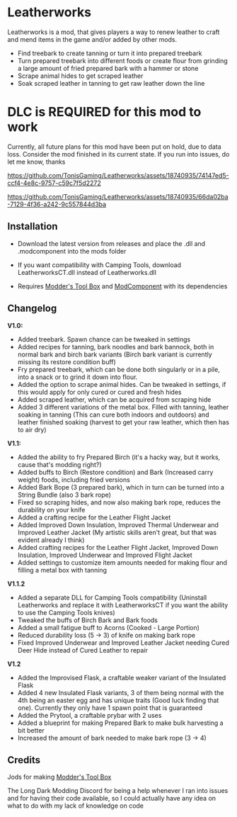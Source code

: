 # Leatherworks
Leatherworks is a mod, that gives players a way to renew leather to craft and mend items in the game and/or added by other mods.

* Find treebark to create tanning or turn it into prepared treebark
* Turn prepared treebark into different foods or create flour from grinding a large amount of fried prepared bark with a hammer or stone
* Scrape animal hides to get scraped leather
* Soak scraped leather in tanning to get raw leather down the line

# DLC is REQUIRED for this mod to work

Currently, all future plans for this mod have been put on hold, due to data loss. Consider the mod finished in its current state.
If you run into issues, do let me know, thanks

https://github.com/TonisGaming/Leatherworks/assets/18740935/74147ed5-ccf4-4e8c-9757-c59c7f5d2272

https://github.com/TonisGaming/Leatherworks/assets/18740935/66da02ba-7129-4f36-a242-9c557844d3ba

## Installation

* Download the latest version from releases and place the .dll and .modcomponent into the mods folder
* If you want compatibility with Camping Tools, download LeatherworksCT.dll instead of Leatherworks.dll

* Requires [Modder's Tool Box](https://github.com/Jods-Its/Modders-Gear-Toolbox/releases) and [ModComponent](https://github.com/dommrogers/ModComponent) with its dependencies

## Changelog

**V1.0:**

* Added treebark. Spawn chance can be tweaked in settings
* Added recipes for tanning, bark noodles and bark bannock, both in normal bark and birch bark variants (Birch bark variant is currently missing its restore condition buff)
* Fry prepared treebark, which can be done both singularly or in a pile, into a snack or to grind it down into flour. 
* Added the option to scrape animal hides. Can be tweaked in settings, if this would apply for only cured or cured and fresh hides
* Added scraped leather, which can be acquired from scraping hide
* Added 3 different variations of the metal box. Filled with tanning, leather soaking in tanning (This can cure both indoors and outdoors) and leather finished soaking (harvest to get your raw leather, which then has to air dry)
  
**V1.1:**

* Added the ability to fry Prepared Birch (it's a hacky way, but it works, cause that's modding right?)
* Added buffs to Birch (Restore condition) and Bark (Increased carry weight) foods, including fried versions
* Added Bark Bope (3 prepared bark), which in turn can be turned into a String Bundle (also 3 bark rope)
* Fixed so scraping hides, and now also making bark rope, reduces the durability on your knife
* Added a crafting recipe for the Leather Flight Jacket
* Added Improved Down Insulation, Improved Thermal Underwear and Improved Leather Jacket (My artistic skills aren't great, but that was evident already I think)
* Added crafting recipes for the Leather Flight Jacket, Improved Down Insulation, Improved Underwear and Improved Flight Jacket
* Added settings to customize item amounts needed for making flour and filling a metal box with tanning

**V1.1.2**

* Added a separate DLL for Camping Tools compatibility (Uninstall Leatherworks and replace it with LeatherworksCT if you want the ability to use the Camping Tools knives)
* Tweaked the buffs of Birch Bark and Bark foods
* Added a small fatigue buff to Acorns (Cooked - Large Portion)
* Reduced durability loss (5 -> 3) of knife on making bark rope
* Fixed Improved Underwear and Improved Leather Jacket needing Cured Deer Hide instead of Cured Leather to repair

**V1.2**

* Added the Improvised Flask, a craftable weaker variant of the Insulated Flask
* Added 4 new Insulated Flask variants, 3 of them being normal with the 4th being an easter egg and has unique traits (Good luck finding that one). Currently they only have 1 spawn point that is guaranteed
* Added the Prytool, a craftable prybar with 2 uses
* Added a blueprint for making Prepared Bark to make bulk harvesting a bit better
* Increased the amount of bark needed to make bark rope (3 -> 4)


## Credits

Jods for making [Modder's Tool Box](https://github.com/Jods-Its/Modders-Gear-Toolbox/releases)

The Long Dark Modding Discord for being a help whenever I ran into issues and for having their code available, so I could actually have any idea on what to do with my lack of knowledge on code
